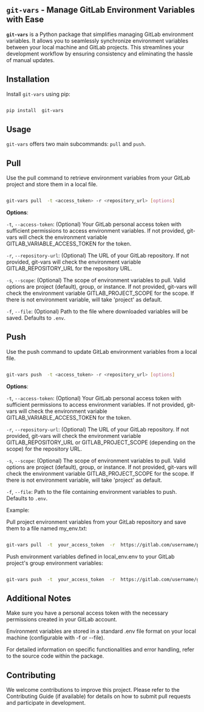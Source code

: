 
## `git-vars` - Manage GitLab Environment Variables with Ease
  

**`git-vars`** is a Python package that simplifies managing GitLab environment variables. It allows you to seamlessly synchronize environment variables between your local machine and GitLab projects. This streamlines your development workflow by ensuring consistency and eliminating the hassle of manual updates.

  

## Installation

  

Install `git-vars` using pip:

  

```bash

pip install  git-vars

```

## Usage

`git-vars` offers two main subcommands: `pull` and `push`.

  

## Pull

Use the pull command to retrieve environment variables from your GitLab project and store them in a local file.

  

```Bash

git-vars pull  -t <access_token> -r <repository_url> [options]

```

  

**Options**:

  

`-t`, `--access-token`: (Optional) Your GitLab personal access token with sufficient permissions to access environment variables. If not provided, git-vars will check the environment variable GITLAB_VARIABLE_ACCESS_TOKEN for the token.

  

`-r`, `--repository-url`: (Optional) The URL of your GitLab repository. If not provided, git-vars will check the environment variable GITLAB_REPOSITORY_URL for the repository URL.

  

`-s`, `--scope`: (Optional) The scope of environment variables to pull. Valid options are project (default), group, or instance.
 If not provided, git-vars will check the environment variable GITLAB_PROJECT_SCOPE for the scope. If there is not environment variable, will take 'project' as default. 
  

`-f`, `--file`: (Optional) Path to the file where downloaded variables will be saved. Defaults to `.env`.

  

## Push

Use the push command to update GitLab environment variables from a local file.

  

```Bash

git-vars push  -t <access_token> -r <repository_url> [options]


```

  

**Options**:

  

`-t`, `--access-token`: (Optional) Your GitLab personal access token with sufficient permissions to access environment variables. If not provided, git-vars will check the environment variable GITLAB_VARIABLE_ACCESS_TOKEN for the token.

  

`-r`, `--repository-url`: (Optional) The URL of your GitLab repository. If not provided, git-vars will check the environment variable GITLAB_REPOSITORY_URL or GITLAB_PROJECT_SCOPE (depending on the scope) for the repository URL.

  

`-s`, `--scope`: (Optional) The scope of environment variables to pull. Valid options are project (default), group, or instance.
 If not provided, git-vars will check the environment variable GITLAB_PROJECT_SCOPE for the scope. If there is not environment variable, will take 'project' as default. 

  

`-f`, `--file`: Path to the file containing environment variables to push. Defaults to `.env`.

  

Example:

  

Pull project environment variables from your GitLab repository and save them to a file named my_env.txt:

```Bash

git-vars pull  -t  your_access_token  -r  https://gitlab.com/username/project-name  -f  .env


```

  

Push environment variables defined in local_env.env to your GitLab project's group environment variables:

```Bash

git-vars push  -t  your_access_token  -r  https://gitlab.com/username/group-name  -s  group  -f  local_env.env

```

  

## Additional Notes

Make sure you have a personal access token with the necessary permissions created in your GitLab account.

Environment variables are stored in a standard .env file format on your local machine (configurable with -f or --file).

For detailed information on specific functionalities and error handling, refer to the source code within the package.

  

## Contributing

We welcome contributions to improve this project. Please refer to the Contributing Guide (if available) for details on how to submit pull requests and participate in development.
